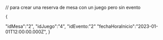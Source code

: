 
// para crear una reserva de mesa con un juego pero sin evento

    {
  "idMesa":"2",
  "idJuego":"4",
  "idEvento:"2"
  "fechaHoraInicio":"2023-01-01T12:00:00.000Z",
}
